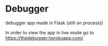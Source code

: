 # Debugger
debugger app made in Flask (still on process))

In order to view the app in live mode go to https://thedebugger.herokuapp.com/

